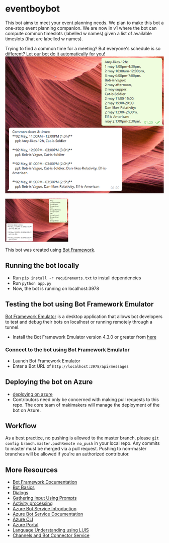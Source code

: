 # eventboybot
This bot aims to meet your event planning needs. We plan to make this bot a one-stop event planning companion.
We are now in v1 where the bot can compute common timeslots (labelled w names) given a list of available timeslots (that are labelled w names).

Trying to find a common time for a meeting? But everyone's schedule is so different? Let our bot do it automatically for you!
![example](imgs/showcase1.png "screencap of what the bot does (for now)!")

<img src="imgs/showcase2-generaltimes.png" width="200" />

This bot was created using [Bot Framework](https://dev.botframework.com).

## Running the bot locally
- Run `pip install -r requirements.txt` to install dependencies
- Run `python app.py`
- Now, the bot is running on localhost:3978

## Testing the bot using Bot Framework Emulator
[Bot Framework Emulator](https://github.com/microsoft/botframework-emulator) is a desktop application that allows bot developers to test and debug their bots on localhost or running remotely through a tunnel.

- Install the Bot Framework Emulator version 4.3.0 or greater from [here](https://github.com/Microsoft/BotFramework-Emulator/releases)

### Connect to the bot using Bot Framework Emulator

- Launch Bot Framework Emulator
- Enter a Bot URL of `http://localhost:3978/api/messages`

## Deploying the bot on Azure
- [deploying on azure](https://docs.microsoft.com/en-us/azure/bot-service/bot-builder-deploy-az-cli?view=azure-bot-service-4.0&tabs=csharp)
- Contributors need only be concerned with making pull requests to this repo. The core team of makimakers will manage the deployment of the bot on Azure.

## Workflow
As a best practice, no pushing is allowed to the master branch, please `git config branch.master.pushRemote no_push` in your local repo.
Any commits to master must be merged via a pull request. Pushing to non-master branches will be allowed if you're an authorized contributor. 

## More Resources

- [Bot Framework Documentation](https://docs.botframework.com)
- [Bot Basics](https://docs.microsoft.com/azure/bot-service/bot-builder-basics?view=azure-bot-service-4.0)
- [Dialogs](https://docs.microsoft.com/azure/bot-service/bot-builder-concept-dialog?view=azure-bot-service-4.0)
- [Gathering Input Using Prompts](https://docs.microsoft.com/azure/bot-service/bot-builder-prompts?view=azure-bot-service-4.0&tabs=csharp)
- [Activity processing](https://docs.microsoft.com/en-us/azure/bot-service/bot-builder-concept-activity-processing?view=azure-bot-service-4.0)
- [Azure Bot Service Introduction](https://docs.microsoft.com/azure/bot-service/bot-service-overview-introduction?view=azure-bot-service-4.0)
- [Azure Bot Service Documentation](https://docs.microsoft.com/azure/bot-service/?view=azure-bot-service-4.0)
- [Azure CLI](https://docs.microsoft.com/cli/azure/?view=azure-cli-latest)
- [Azure Portal](https://portal.azure.com)
- [Language Understanding using LUIS](https://docs.microsoft.com/azure/cognitive-services/luis/)
- [Channels and Bot Connector Service](https://docs.microsoft.com/azure/bot-service/bot-concepts?view=azure-bot-service-4.0)
